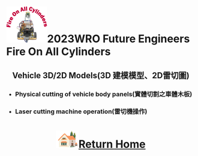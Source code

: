 ![LOGO](../../other/img/logo.png)2023WRO Future Engineers Fire On All Cylinders  
====
## <div align="center">Vehicle 3D/2D Models(3D 建模模型、2D雷切圖)</div>



- ### Physical cutting of vehicle body panels(實體切割之車體木板) 



- ###  Laser cutting machine operation(雷切機操作) 


# <div align="center">![HOME](../../other/img/Home.png)[Return Home](../../)</div>  
